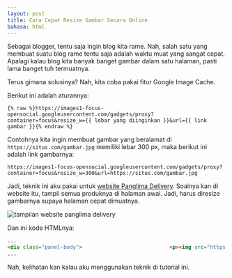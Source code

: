 ```yaml
---
layout: post
title: Cara Cepat Resize Gambar Secara Online
bahasa: html
---
```


Sebagai blogger, tentu saja ingin blog kita rame. Nah, salah satu yang membuat suatu blog rame tentu saja adalah waktu muat yang sangat cepat. Apalagi kalau blog kita banyak banget gambar dalam satu halaman, pasti lama banget tuh termuatnya.

Terus gimana solusinya? Nah, kita coba pakai fitur Google Image Cache.

Berikut ini adalah aturannya:

```
{% raw %}https://images1-focus-opensocial.googleusercontent.com/gadgets/proxy?container=focus&resize_w={{ lebar yang diinginkan }}&url={{ link gambar }}{% endraw %}
```

Contohnya kita ingin membuat gambar yang beralamat di `https://situs.com/gambar.jpg` memiliki lebar 300 px, maka berikut ini adalah link gambarnya:

```
https://images1-focus-opensocial.googleusercontent.com/gadgets/proxy?container=focus&resize_w=300&url=https://situs.com/gambar.jpg
```

Jadi, teknik ini aku pakai untuk [website Panglima Delivery](https://panglimadelivery.com). Soalnya kan di website itu, tampil semua produknya di halaman awal. Jadi, harus diresize gambarnya supaya halaman cepat dimuatnya.

![tampilan website panglima delivery](https://telegra.ph/file/ac62330f4db4f87af6cdf.png)

Dan ini kode HTMLnya:

```html
...
<div class="panel-body">							<p><img src="https://images1-focus-opensocial.googleusercontent.com/gadgets/proxy?container=focus&resize_w=300&url=https://panglimadelivery.com/aset/gambar-roti/21d964f7e7e267626fc754136343fbee.png"></p>							<!-- <p><img src="https://panglimadelivery.com/img/21d964f7e7e267626fc754136343fbee.png?w=300"></p> -->							<div class="keterangan">								<p class="judul">Coklat </p>																<p><input type="tel" value="12000" disabled="" class="bukan-input tebal harga" data-harga='12000' name=""></p>
...
```

Nah, kelihatan kan kalau aku menggunakan teknik di tutorial ini.